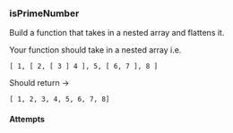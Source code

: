 ### isPrimeNumber

Build a function that takes in a nested array and flattens it. 

Your function should take in a nested array i.e.

`[ 1, [ 2, [ 3 ] 4 ], 5, [ 6, 7 ], 8 ]`

Should return ->

`[ 1, 2, 3, 4, 5, 6, 7, 8]`

#### Attempts
